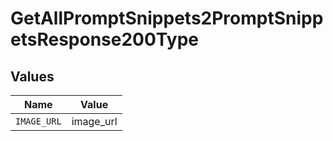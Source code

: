 # GetAllPromptSnippets2PromptSnippetsResponse200Type


## Values

| Name        | Value       |
| ----------- | ----------- |
| `IMAGE_URL` | image_url   |